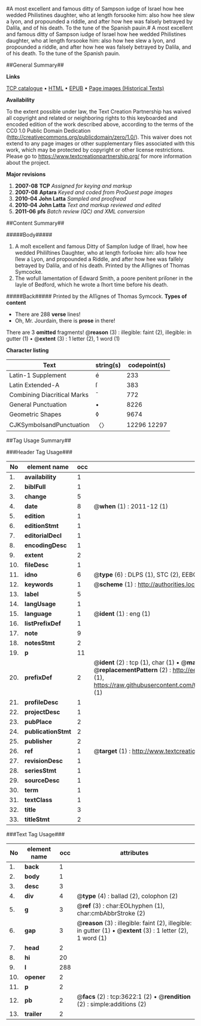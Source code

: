 #A most excellent and famous ditty of Sampson iudge of Israel how hee wedded Philistines daughter, who at length forsooke him: also how hee slew a lyon, and propounded a riddle, and after how hee was falsely betrayed by Dalila, and of his death. To the tune of the Spanish pauin.#
A most excellent and famous ditty of Sampson iudge of Israel how hee wedded Philistines daughter, who at length forsooke him: also how hee slew a lyon, and propounded a riddle, and after how hee was falsely betrayed by Dalila, and of his death. To the tune of the Spanish pauin.

##General Summary##

**Links**

[TCP catalogue](http://www.ota.ox.ac.uk/tcp/)  • 
[HTML](http://tei.it.ox.ac.uk/tcp/Texts-HTML/free/A11/A11436.html)  • 
[EPUB](http://tei.it.ox.ac.uk/tcp/Texts-EPUB/free/A11/A11436.epub) • 
[Page images (Historical Texts)](https://historicaltexts.jisc.ac.uk/eebo-99839219e)

**Availability**

To the extent possible under law, the Text Creation Partnership has waived all copyright and related or neighboring rights to this keyboarded and encoded edition of the work described above, according to the terms of the CC0 1.0 Public Domain Dedication (http://creativecommons.org/publicdomain/zero/1.0/). This waiver does not extend to any page images or other supplementary files associated with this work, which may be protected by copyright or other license restrictions. Please go to https://www.textcreationpartnership.org/ for more information about the project.

**Major revisions**

1. __2007-08__ __TCP__ *Assigned for keying and markup*
1. __2007-08__ __Aptara__ *Keyed and coded from ProQuest page images*
1. __2010-04__ __John Latta__ *Sampled and proofread*
1. __2010-04__ __John Latta__ *Text and markup reviewed and edited*
1. __2011-06__ __pfs__ *Batch review (QC) and XML conversion*

##Content Summary##

#####Body#####

1. A moſt excellent and famous Ditty of Sampſon Iudge of Iſrael, how hee wedded
Philiſtines Daughter, who at length forſooke him: alſo how hee ſlew a Lyon, and propounded
a Riddle, and after how hee was falſely betrayed by Dalila, and of his death.
Printed by the Aſſignes of Thomas Symcocke.
1. The wofull lamentation of Edward Smith, a poore penitent
priſoner in the Iayle of Bedford, which he wrote a
ſhort time before his death.

#####Back#####
Printed by the Aſſignes of Thomas Symcock.
**Types of content**

  * There are 288 **verse** lines!
  * Oh, Mr. Jourdain, there is **prose** in there!

There are 3 **omitted** fragments! 
 @__reason__ (3) : illegible: faint (2), illegible: in gutter (1)  •  @__extent__ (3) : 1 letter (2), 1 word (1)

**Character listing**


|Text|string(s)|codepoint(s)|
|---|---|---|
|Latin-1 Supplement|é|233|
|Latin Extended-A|ſ|383|
|Combining             Diacritical Marks|̄|772|
|General Punctuation|•|8226|
|Geometric Shapes|◊|9674|
|CJKSymbolsandPunctuation|〈〉|12296 12297|

##Tag Usage Summary##

###Header Tag Usage###

|No|element name|occ|attributes|
|---|---|---|---|
|1.|__availability__|1||
|2.|__biblFull__|1||
|3.|__change__|5||
|4.|__date__|8| @__when__ (1) : 2011-12 (1)|
|5.|__edition__|1||
|6.|__editionStmt__|1||
|7.|__editorialDecl__|1||
|8.|__encodingDesc__|1||
|9.|__extent__|2||
|10.|__fileDesc__|1||
|11.|__idno__|6| @__type__ (6) : DLPS (1), STC (2), EEBO-CITATION (1), PROQUEST (1), VID (1)|
|12.|__keywords__|1| @__scheme__ (1) : http://authorities.loc.gov/ (1)|
|13.|__label__|5||
|14.|__langUsage__|1||
|15.|__language__|1| @__ident__ (1) : eng (1)|
|16.|__listPrefixDef__|1||
|17.|__note__|9||
|18.|__notesStmt__|2||
|19.|__p__|11||
|20.|__prefixDef__|2| @__ident__ (2) : tcp (1), char (1)  •  @__matchPattern__ (2) : ([0-9\-]+):([0-9IVX]+) (1), (.+) (1)  •  @__replacementPattern__ (2) : http://eebo.chadwyck.com/downloadtiff?vid=$1&page=$2 (1), https://raw.githubusercontent.com/textcreationpartnership/Texts/master/tcpchars.xml#$1 (1)|
|21.|__profileDesc__|1||
|22.|__projectDesc__|1||
|23.|__pubPlace__|2||
|24.|__publicationStmt__|2||
|25.|__publisher__|2||
|26.|__ref__|1| @__target__ (1) : http://www.textcreationpartnership.org/docs/. (1)|
|27.|__revisionDesc__|1||
|28.|__seriesStmt__|1||
|29.|__sourceDesc__|1||
|30.|__term__|1||
|31.|__textClass__|1||
|32.|__title__|3||
|33.|__titleStmt__|2||


###Text Tag Usage###

|No|element name|occ|attributes|
|---|---|---|---|
|1.|__back__|1||
|2.|__body__|1||
|3.|__desc__|3||
|4.|__div__|4| @__type__ (4) : ballad (2), colophon (2)|
|5.|__g__|3| @__ref__ (3) : char:EOLhyphen (1), char:cmbAbbrStroke (2)|
|6.|__gap__|3| @__reason__ (3) : illegible: faint (2), illegible: in gutter (1)  •  @__extent__ (3) : 1 letter (2), 1 word (1)|
|7.|__head__|2||
|8.|__hi__|20||
|9.|__l__|288||
|10.|__opener__|2||
|11.|__p__|2||
|12.|__pb__|2| @__facs__ (2) : tcp:3622:1 (2)  •  @__rendition__ (2) : simple:additions (2)|
|13.|__trailer__|2||
